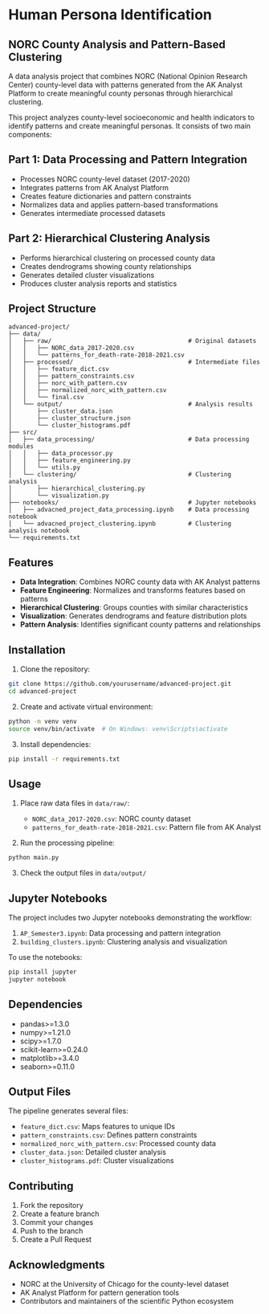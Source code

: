 # Human Persona Identification

## NORC County Analysis and Pattern-Based Clustering

A data analysis project that combines NORC (National Opinion Research Center) county-level data with patterns generated from the AK Analyst Platform to create meaningful county personas through hierarchical clustering.

This project analyzes county-level socioeconomic and health indicators to identify patterns and create meaningful personas. It consists of two main components:

## Part 1: Data Processing and Pattern Integration
- Processes NORC county-level dataset (2017-2020)
- Integrates patterns from AK Analyst Platform
- Creates feature dictionaries and pattern constraints
- Normalizes data and applies pattern-based transformations
- Generates intermediate processed datasets

## Part 2: Hierarchical Clustering Analysis
- Performs hierarchical clustering on processed county data
- Creates dendrograms showing county relationships
- Generates detailed cluster visualizations
- Produces cluster analysis reports and statistics

## Project Structure
```
advanced-project/
├── data/
│   ├── raw/                                      # Original datasets
│   │   ├── NORC_data_2017-2020.csv
│   │   └── patterns_for_death-rate-2018-2021.csv
│   ├── processed/                                # Intermediate files
│   │   ├── feature_dict.csv
│   │   ├── pattern_constraints.csv
│   │   ├── norc_with_pattern.csv
│   │   ├── normalized_norc_with_pattern.csv
│   │   └── final.csv
│   └── output/                                   # Analysis results
│       ├── cluster_data.json
│       ├── cluster_structure.json
│       └── cluster_histograms.pdf
├── src/
│   ├── data_processing/                          # Data processing modules
│   │   ├── data_processor.py
│   │   ├── feature_engineering.py
│   │   └── utils.py
│   └── clustering/                               # Clustering analysis
│       ├── hierarchical_clustering.py
│       └── visualization.py
├── notebooks/                                    # Jupyter notebooks
│   ├── advacned_project_data_processing.ipynb    # Data processing notebook
│   └── advacned_project_clustering.ipynb         # Clustering analysis notebook
└── requirements.txt
```

## Features

- **Data Integration**: Combines NORC county data with AK Analyst patterns
- **Feature Engineering**: Normalizes and transforms features based on patterns
- **Hierarchical Clustering**: Groups counties with similar characteristics
- **Visualization**: Generates dendrograms and feature distribution plots
- **Pattern Analysis**: Identifies significant county patterns and relationships

## Installation

1. Clone the repository:
```bash
git clone https://github.com/yourusername/advanced-project.git
cd advanced-project
```

2. Create and activate virtual environment:
```bash
python -m venv venv
source venv/bin/activate  # On Windows: venv\Scripts\activate
```

3. Install dependencies:
```bash
pip install -r requirements.txt
```

## Usage

1. Place raw data files in `data/raw/`:
   - `NORC_data_2017-2020.csv`: NORC county dataset
   - `patterns_for_death-rate-2018-2021.csv`: Pattern file from AK Analyst

2. Run the processing pipeline:
```bash
python main.py
```

3. Check the output files in `data/output/`

## Jupyter Notebooks

The project includes two Jupyter notebooks demonstrating the workflow:

1. `AP_Semester3.ipynb`: Data processing and pattern integration
2. `building_clusters.ipynb`: Clustering analysis and visualization

To use the notebooks:
```bash
pip install jupyter
jupyter notebook
```

## Dependencies
- pandas>=1.3.0
- numpy>=1.21.0
- scipy>=1.7.0
- scikit-learn>=0.24.0
- matplotlib>=3.4.0
- seaborn>=0.11.0

## Output Files

The pipeline generates several files:
- `feature_dict.csv`: Maps features to unique IDs
- `pattern_constraints.csv`: Defines pattern constraints
- `normalized_norc_with_pattern.csv`: Processed county data
- `cluster_data.json`: Detailed cluster analysis
- `cluster_histograms.pdf`: Cluster visualizations

## Contributing

1. Fork the repository
2. Create a feature branch
3. Commit your changes
4. Push to the branch
5. Create a Pull Request

## Acknowledgments

- NORC at the University of Chicago for the county-level dataset
- AK Analyst Platform for pattern generation tools
- Contributors and maintainers of the scientific Python ecosystem
